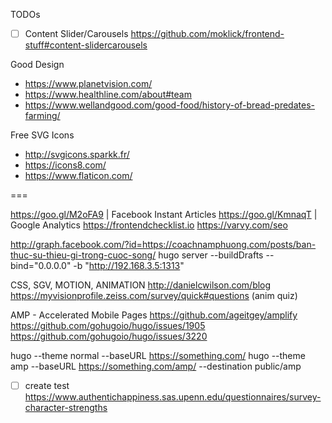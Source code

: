 TODOs
- [ ] Content Slider/Carousels https://github.com/moklick/frontend-stuff#content-slidercarousels

Good Design
- https://www.planetvision.com/
- https://www.healthline.com/about#team
- https://www.wellandgood.com/good-food/history-of-bread-predates-farming/

Free SVG Icons
- http://svgicons.sparkk.fr/
- https://icons8.com/
- https://www.flaticon.com/

===

https://goo.gl/M2oFA9 | Facebook Instant Articles
https://goo.gl/KmnaqT | Google Analytics
https://frontendchecklist.io
https://varvy.com/seo

http://graph.facebook.com/?id=https://coachnamphuong.com/posts/ban-thuc-su-thieu-gi-trong-cuoc-song/
hugo server --buildDrafts --bind="0.0.0.0" -b "http://192.168.3.5:1313"

CSS, SGV, MOTION, ANIMATION
http://danielcwilson.com/blog
https://myvisionprofile.zeiss.com/survey/quick#questions (anim quiz)

AMP - Accelerated Mobile Pages
https://github.com/ageitgey/amplify
https://github.com/gohugoio/hugo/issues/1905
https://github.com/gohugoio/hugo/issues/3220

hugo --theme normal  --baseURL https://something.com/
hugo --theme amp --baseURL https://something.com/amp/ --destination public/amp

- [ ] create test https://www.authentichappiness.sas.upenn.edu/questionnaires/survey-character-strengths
